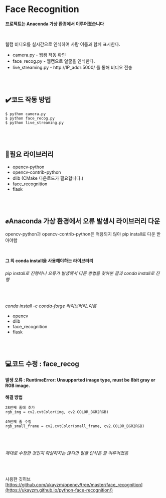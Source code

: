 # Face Recognition

**프로젝트는 Anaconda 가상 환경에서 이루어졌습니다**  

<br/>

웹캠 비디오를 실시간으로 인식하여 사람 이름과 함께 표시한다.

* camera.py - 웹캠 작동 확인
* face_recog.py - 웹캠으로 얼굴을 인식한다.
* live_streaming.py - http://IP_addr:5000/ 를 통해 비디오 전송  

<br/><br/>

## ✔️코드 작동 방법
```
$ python camera.py
$ python face_recog.py
$ python live_streaming.py
```  
<br/><br/>

## 📂필요 라이브러리
* opencv-python
* opencv-contrib-python
* dlib (CMake 다운로드가 필요합니다.)
* face_recognition
* flask  

<br/><br/>

## ✊Anaconda 가상 환경에서 오류 발생시 라이브러리 다운
opencv-python과 opencv-contrib-python은 적용되지 않아 pip install로 다운 받아야함  

<br/>

**그 외 conda install을 사용해야하는 라이브러리**
###### pip install로 진행하니 오류가 발생해서 다른 방법을 찾아본 결과 conda install로 진행

<br/>

*conda install -c conda-forge 라이브러리_이름*
- opencv
- dlib
- face_recognition
- flask  

<br/><br/>

## 💻코드 수정 : face_recog
#### 발생 오류 : RuntimeError: Unsupported image type, must be 8bit gray or RGB image.

**해결 방법**
```
28번째 줄에 추가
rgb_img = cv2.cvtColor(img, cv2.COLOR_BGR2RGB) 

49번째 줄 수정
rgb_small_frame = cv2.cvtColor(small_frame, cv2.COLOR_BGR2RGB)
```

<br/><br/>

###### 제대로 수정한 것인지 확실하지는 않지만 얼굴 인식은 잘 이루어졌음

<br/>

사용한 깃허브 [https://github.com/ukayzm/opencv/tree/master/face_recognition](https://ukayzm.github.io/python-face-recognition/)
